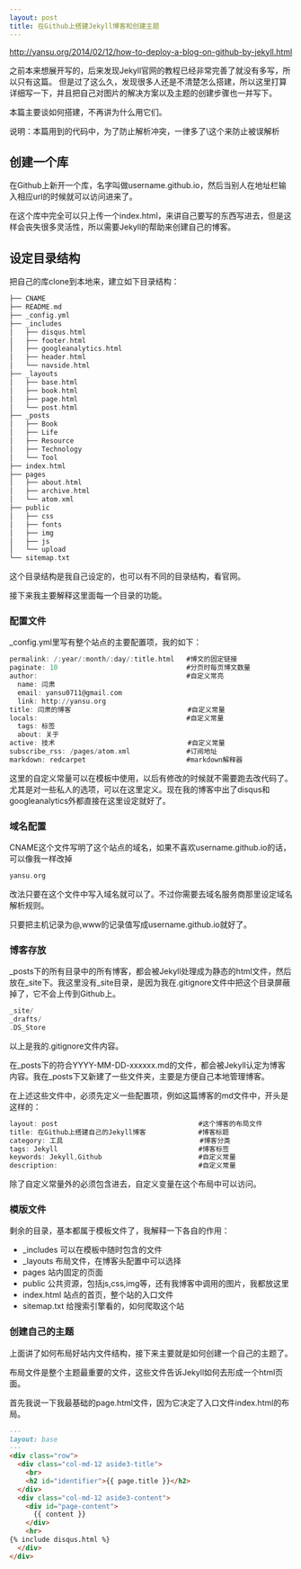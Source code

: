 ```yaml
---
layout: post
title: 在Github上搭建Jekyll博客和创建主题
---
```

http://yansu.org/2014/02/12/how-to-deploy-a-blog-on-github-by-jekyll.html

之前本来想展开写的，后来发现Jekyll官网的教程已经非常完善了就没有多写，所以只有这篇。 但是过了这么久，发现很多人还是不清楚怎么搭建，所以这里打算详细写一下，并且把自己对图片的解决方案以及主题的创建步骤也一并写下。

本篇主要谈如何搭建，不再讲为什么用它们。

说明：本篇用到的代码中，为了防止解析冲突，一律多了\这个来防止被误解析

## 创建一个库

在Github上新开一个库，名字叫做username.github.io，然后当别人在地址栏输入相应url的时候就可以访问进来了。

在这个库中完全可以只上传一个index.html，来讲自己要写的东西写进去，但是这样会丧失很多灵活性，所以需要Jekyll的帮助来创建自己的博客。

## 设定目录结构

把自己的库clone到本地来，建立如下目录结构：

```a
├── CNAME
├── README.md
├── _config.yml
├── _includes
│   ├── disqus.html
│   ├── footer.html
│   ├── googleanalytics.html
│   ├── header.html
│   └── navside.html
├── _layouts
│   ├── base.html
│   ├── book.html
│   ├── page.html
│   └── post.html
├── _posts
│   ├── Book
│   ├── Life
│   ├── Resource
│   ├── Technology
│   └── Tool
├── index.html
├── pages
│   ├── about.html
│   ├── archive.html
│   └── atom.xml
├── public
│   ├── css
│   ├── fonts
│   ├── img
│   ├── js
│   └── upload
└── sitemap.txt
```

这个目录结构是我自己设定的，也可以有不同的目录结构，看官网。

接下来我主要解释这里面每一个目录的功能。

### 配置文件

\_config.yml里写有整个站点的主要配置项，我的如下：

```a
permalink: /:year/:month/:day/:title.html   #博文的固定链接
paginate: 10                                #分页时每页博文数量
author:                                     #自定义常亮
  name: 闫肃
  email: yansu0711@gmail.com
  link: http://yansu.org
title: 闫肃的博客                             #自定义常量
locals:                                     #自定义常量
  tags: 标签
  about: 关于
active: 技术                                 #自定义常量
subscribe_rss: /pages/atom.xml              #订阅地址
markdown: redcarpet                         #markdown解释器
```

这里的自定义常量可以在模板中使用，以后有修改的时候就不需要跑去改代码了。尤其是对一些私人的选项，可以在这里定义。现在我的博客中出了disqus和googleanalytics外都直接在这里设定就好了。


### 域名配置

CNAME这个文件写明了这个站点的域名，如果不喜欢username.github.io的话，可以像我一样改掉

```a
yansu.org
```

改法只要在这个文件中写入域名就可以了。不过你需要去域名服务商那里设定域名解析规则。

只要把主机记录为@,www的记录值写成username.github.io就好了。

### 博客存放

\_posts下的所有目录中的所有博客，都会被Jekyll处理成为静态的html文件，然后放在_site下。我这里没有_site目录，是因为我在.gitignore文件中把这个目录屏蔽掉了，它不会上传到Github上。

```a
_site/
_drafts/
.DS_Store
```


以上是我的.gitignore文件内容。

在_posts下的符合YYYY-MM-DD-xxxxxx.md的文件，都会被Jekyll认定为博客内容。我在_posts下又新建了一些文件夹，主要是方便自己本地管理博客。

在上述这些文件中，必须先定义一些配置项，例如这篇博客的md文件中，开头是这样的：

```a
layout: post                                   #这个博客的布局文件
title: 在Github上搭建自己的Jekyll博客             #博客标题
category: 工具                                  #博客分类
tags: Jekyll                                   #博客标签
keywords: Jekyll,Github                        #自定义常量
description:                                   #自定义常量
```

除了自定义常量外的必须包含进去，自定义变量在这个布局中可以访问。

### 模版文件

剩余的目录，基本都属于模板文件了，我解释一下各自的作用：

* \_includes 可以在模板中随时包含的文件
* \_layouts 布局文件，在博客头配置中可以选择
* pages 站内固定的页面
* public 公共资源，包括js,css,img等，还有我博客中调用的图片，我都放这里
* index.html 站点的首页，整个站的入口文件
* sitemap.txt 给搜索引擎看的，如何爬取这个站

### 创建自己的主题

上面讲了如何布局好站内文件结构，接下来主要就是如何创建一个自己的主题了。

布局文件是整个主题最重要的文件，这些文件告诉Jekyll如何去形成一个html页面。

首先我说一下我最基础的page.html文件，因为它决定了入口文件index.html的布局。

```markdown
---
layout: base
---
<div class="row">
  <div class="col-md-12 aside3-title">
    <br>
    <h2 id="identifier">{{ page.title }}</h2>
  </div>
  <div class="col-md-12 aside3-content">
    <div id="page-content">
      {{ content }}
    </div>
    <hr>
{% include disqus.html %}
  </div>
</div>
```
